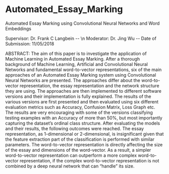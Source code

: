 # Automated_Essay_Marking
Automated Essay Marking using Convolutional Neural Networks and Word Embeddings 

Supervisor: Dr. Frank C Langbein -- \n
Moderator: Dr. Jing Wu --
Date of Submission: 11/05/2018 

ABSTRACT: The aim of this paper is to investigate the application of Machine Learning in Automated Essay Marking. After a thorough background of Machine Learning, Artificial and Convolutional Neural Networks and fundamental word-to-vector representations, six of the main approaches of an Automated Essay Marking system using Convolutional Neural Networks are presented. The approaches differ about the word-to-vector representation, the essay representation and the network structure they are using. The approaches are then implemented to different software versions and their implementation is fully explained. The results of the various versions are first presented and then evaluated using six different evaluation metrics such as Accuracy, Confusion Matrix, Loss Graph etc. The results are very encouraging with some of the versions classifying testing examples with an Accuracy of more than 50%, but most importantly capturing the dataset’s ordinal class structure. After evaluating the models and their results, the following outcomes were reached. The essay representation, as 1-dimensional or 2-dimensional, is insignificant given that the feature extraction part of the classification is performed with similar parameters. The word-to-vector representation is directly affecting the size of the essay and dimensions of the word-vector. As a result, a simpler word-to-vector representation can outperform a more complex word-to-vector representation, if the complex word-to-vector representation is not combined by a deep neural network that can “handle” its size.
